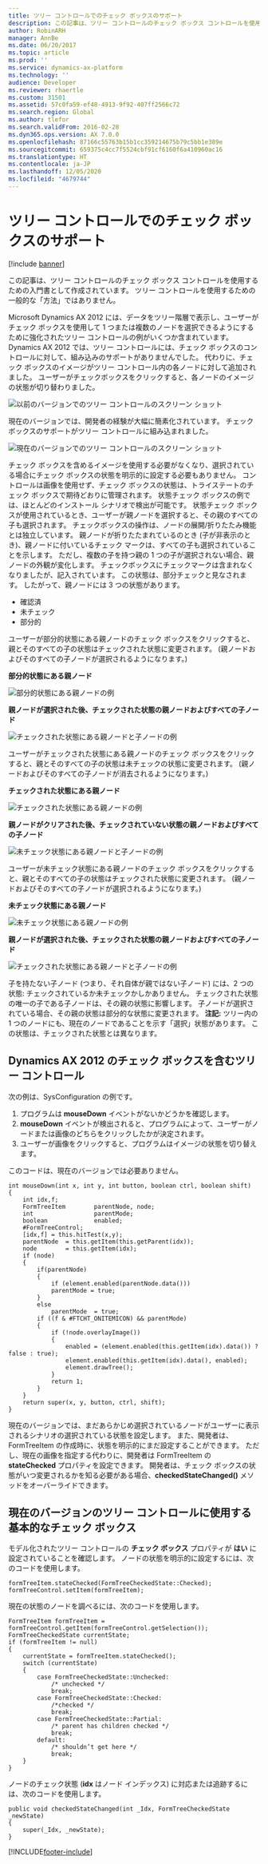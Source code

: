 ```yaml
---
title: ツリー コントロールでのチェック ボックスのサポート
description: この記事は、ツリー コントロールのチェック ボックス コントロールを使用するための入門書として作成されています。 ツリー コントロールを使用するための一般的な「方法」ではありません。
author: RobinARH
manager: AnnBe
ms.date: 06/20/2017
ms.topic: article
ms.prod: ''
ms.service: dynamics-ax-platform
ms.technology: ''
audience: Developer
ms.reviewer: rhaertle
ms.custom: 31501
ms.assetid: 57c0fa59-ef48-4913-9f92-407ff2566c72
ms.search.region: Global
ms.author: tlefor
ms.search.validFrom: 2016-02-28
ms.dyn365.ops.version: AX 7.0.0
ms.openlocfilehash: 87166c55763b15b1cc359214675b79c5bb1e389e
ms.sourcegitcommit: 659375c4cc7f5524cbf91cf6160f6a410960ac16
ms.translationtype: HT
ms.contentlocale: ja-JP
ms.lasthandoff: 12/05/2020
ms.locfileid: "4679744"
---
```

# <a name="check-box-support-in-tree-controls"></a>ツリー コントロールでのチェック ボックスのサポート

[!include [banner](../includes/banner.md)]

この記事は、ツリー コントロールのチェック ボックス コントロールを使用するための入門書として作成されています。 ツリー コントロールを使用するための一般的な「方法」ではありません。

Microsoft Dynamics AX 2012 には、データをツリー階層で表示し、ユーザーがチェック ボックスを使用して 1 つまたは複数のノードを選択できるようにするために強化されたツリー コントロールの例がいくつか含まれています。 Dynamics AX 2012 では、ツリー コントロールには、チェック ボックスのコントロールに対して、組み込みのサポートがありませんでした。 代わりに、チェック ボックスのイメージがツリー コントロール内の各ノードに対して追加されました。 ユーザーがチェックボックスをクリックすると、各ノードのイメージの状態が切り替わりました。 

![以前のバージョンでのツリー コントロールのスクリーン ショット](./media/treecontrol_legacycheckbox.png) 

現在のバージョンでは、開発者の経験が大幅に簡素化されています。 チェック ボックスのサポートがツリー コントロールに組み込まれました。 

![現在のバージョンでのツリー コントロールのスクリーン ショット](./media/treecontrol_ax7checkbox.png) 

チェック ボックスを含めるイメージを使用する必要がなくなり、選択されている場合にチェック ボックスの状態を明示的に設定する必要もありません。 コントロールは画像を使用せず、チェック ボックスの状態は、トライステートのチェック ボックスで期待どおりに管理されます。 状態チェック ボックスの例では、ほとんどのインストール シナリオで検出が可能です。 状態チェック ボックスが使用されているとき、ユーザーが親ノードを選択すると、その親のすべての子も選択されます。 チェックボックスの操作は、ノードの展開/折りたたみ機能とは独立しています。 親ノードが折りたたまれているのとき (子が非表示のとき)、親ノードに付いているチェック マークは、すべての子も選択されていることを示します。 ただし、複数の子を持つ親の 1 つの子が選択されない場合、親ノードの外観が変化します。 チェックボックスにチェックマークは含まれなくなりましたが、記入されています。 この状態は、部分チェックと見なされます。 したがって、親ノードには 3 つの状態があります。

-   確認済
-   未チェック
-   部分的

ユーザーが部分的状態にある親ノードのチェック ボックスをクリックすると、親とそのすべての子の状態はチェックされた状態に変更されます。 (親ノードおよびそのすべての子ノードが選択されるようになります。) 

**部分的状態にある親ノード** 

![部分的状態にある親ノードの例](./media/treecontrol_partialparent.png) 

**親ノードが選択された後、チェックされた状態の親ノードおよびすべての子ノード**

![チェックされた状態にある親ノードと子ノードの例](./media/treecontrol_parent.png) 

ユーザーがチェックされた状態にある親ノードのチェック ボックスをクリックすると、親とそのすべての子の状態は未チェックの状態に変更されます。 (親ノードおよびそのすべての子ノードが消去されるようになります。) 

**チェックされた状態にある親ノード** 

![チェックされた状態にある親ノードの例](./media/treecontrol_parent.png)

**親ノードがクリアされた後、チェックされていない状態の親ノードおよびすべての子ノード** 

![未チェック状態にある親ノードと子ノードの例](./media/treecontrol_noparent1.png) 

ユーザーが未チェック状態にある親ノードのチェック ボックスをクリックすると、親とそのすべての子の状態はチェックされた状態に変更されます。 (親ノードおよびそのすべての子ノードが選択されるようになります。) 

**未チェック状態にある親ノード** 

![未チェック状態にある親ノードの例](./media/treecontrol_noparent1.png) 

**親ノードが選択された後、チェックされた状態の親ノードおよびすべての子ノード** 

![チェックされた状態にある親ノードと子ノードの例](./media/treecontrol_parent.png) 

子を持たない子ノード (つまり、それ自体が親ではない子ノード) には、2 つの状態: チェックされているか未チェックかしかありません。 チェックされた状態の唯一の子である子ノードは、その親の状態に影響します。 子ノードが選択されている場合、その親の状態は部分的な状態に変更されます。 **注記:** ツリー内の 1 つのノードにも、現在のノードであることを示す「選択」状態があります。 この状態は、チェックされた状態とは異なります。

## <a name="tree-controls-that-contain-check-boxes-in-dynamics-ax-2012"></a>Dynamics AX 2012 のチェック ボックスを含むツリー コントロール
次の例は、SysConfiguration の例です。

1.  プログラムは **mouseDown** イベントがないかどうかを確認します。
2.  **mouseDown** イベントが検出されると、プログラムによって、ユーザーがノードまたは画像のどちらをクリックしたかが決定されます。
3.  ユーザーが画像をクリックすると、プログラムはイメージの状態を切り替えます。

このコードは、現在のバージョンでは必要ありません。

```xpp
int mouseDown(int x, int y, int button, boolean ctrl, boolean shift)
{
    int idx,f;
    FormTreeItem        parentNode, node;
    int                 parentMode;
    boolean             enabled;
    #FormTreeControl;
    [idx,f] = this.hitTest(x,y);
    parentNode  = this.getItem(this.getParent(idx));
    node        = this.getItem(idx);
    if (node)
    {
        if(parentNode)
        {
            if (element.enabled(parentNode.data()))
            parentMode = true;
        }
        else
            parentMode  = true;
        if ((f & #FTCHT_ONITEMICON) && parentMode)
        {
            if (!node.overlayImage())
            {
                enabled = (element.enabled(this.getItem(idx).data()) ? false : true);
                element.enabled(this.getItem(idx).data(), enabled);
                element.drawTree();
            }
            return 1;
        }
    }
    return super(x, y, button, ctrl, shift);
}
```

現在のバージョンでは、まだあらかじめ選択されているノードがユーザーに表示されるシナリオの選択されている状態を設定します。 また、開発者は、FormTreeItem の作成時に、状態を明示的にまだ設定することができます。 ただし、現在の画像を指定する代わりに、開発者は FormTreeItem の **stateChecked** プロパティを設定できます。 開発者は、チェック ボックスの状態がいつ変更されるかを知る必要がある場合、**checkedStateChanged()** メソッドをオーバーライドできます。

## <a name="basic-check-box-use-for-tree-controls-in-the-current-version"></a>現在のバージョンのツリー コントロールに使用する基本的なチェック ボックス
モデル化されたツリー コントロールの **チェック ボックス** プロパティが **はい** に設定されていることを確認します。 ノードの状態を明示的に設定するには、次のコードを使用します。

```xpp
formTreeItem.stateChecked(FormTreeCheckedState::Checked);
formTreeControl.setItem(formTreeItem);
```

現在の状態のノードを調べるには、次のコードを使用します。

```xpp
FormTreeItem formTreeItem = formTreeControl.getItem(formTreeControl.getSelection());
FormTreeCheckedState currentState;
if (formTreeItem != null)
{
    currentState = formTreeItem.stateChecked();
    switch (currentState)
    {
        case FormTreeCheckedState::Unchecked:
            /* unchecked */
            break;
        case FormTreeCheckedState::Checked:
            /*checked */
            break;
        case FormTreeCheckedState::Partial:
            /* parent has children checked */
            break;
        default:
            /* shouldn’t get here */
            break;
    }
}
```

ノードのチェック状態 (**idx** はノード インデックス) に対応または追跡するには、次のコードを使用します。

```xpp
public void checkedStateChanged(int _Idx, FormTreeCheckedState _newState)
{
    super(_Idx, _newState);
}
```




[!INCLUDE[footer-include](../../../includes/footer-banner.md)]